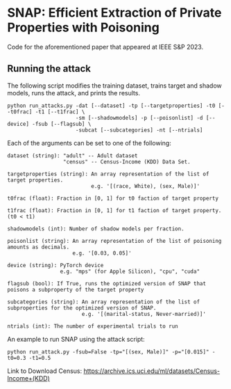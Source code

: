 # SNAP: Efficient Extraction of Private Properties with Poisoning

Code for the aforementioned paper that appeared at IEEE S&P 2023.  

## Running the attack
The following script modifies the training dataset, trains target and shadow models, runs the attack, and prints the results.
```shell
python run_attacks.py -dat [--dataset] -tp [--targetproperties] -t0 [--t0frac] -t1 [--t1frac] \
                      -sm [--shadowmodels] -p [--poisonlist] -d [--device] -fsub [--flagsub] \
                      -subcat [--subcategories] -nt [--ntrials]

```
Each of the arguments can be set to one of the following:

```shell
dataset (string): "adult" -- Adult dataset
                  "census" -- Census-Income (KDD) Data Set.

targetproperties (string): An array representation of the list of target properties. 
                           e.g. '[(race, White), (sex, Male)]'
                    
t0frac (float): Fraction in [0, 1] for t0 faction of target property

t1frac (float): Fraction in [0, 1] for t1 faction of target property. (t0 < t1)

shadowmodels (int): Number of shadow models per fraction.
                     
poisonlist (string): An array representation of the list of poisoning amounts as decimals.
                     e.g. '[0.03, 0.05]'

device (string): PyTorch device
                 e.g. "mps" (for Apple Silicon), "cpu", "cuda"

flagsub (bool): If True, runs the optimized version of SNAP that poisons a subproperty of the target property

subcategories (string): An array representation of the list of subproperties for the optimized version of SNAP.
                        e.g. '[(marital-status, Never-married)]'

ntrials (int): The number of experimental trials to run
```

An example to run SNAP using the attack script:

```shell
python run_attack.py -fsub=False -tp="[(sex, Male)]" -p="[0.015]" -t0=0.3 -t1=0.5
```

Link to Download Census: https://archive.ics.uci.edu/ml/datasets/Census-Income+(KDD)


